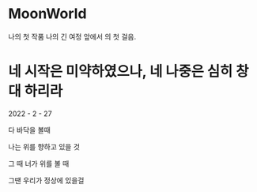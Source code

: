 # MoonWorld

나의 첫 작품
나의 긴 여정 앞에서 의 첫 걸음.

# 네 시작은 미약하였으나, 네 나중은 심히 창대 하리라

 2022 - 2 - 27

 다 바닥을 볼때

 나는 위를 향하고 있을 것

 그 때 너가 위를 볼 때

 그땐 우리가 정상에 있을걸

